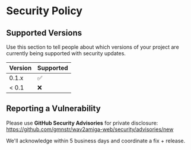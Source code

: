 # Security Policy

## Supported Versions

Use this section to tell people about which versions of your project are
currently being supported with security updates.

| Version | Supported          |
| ------- | ------------------ |
| 0.1.x   | :white_check_mark: |
| < 0.1   | :x:                |

## Reporting a Vulnerability

Please use **GitHub Security Advisories** for private disclosure:
https://github.com/gmnstr/wav2amiga-web/security/advisories/new

We'll acknowledge within 5 business days and coordinate a fix + release.
